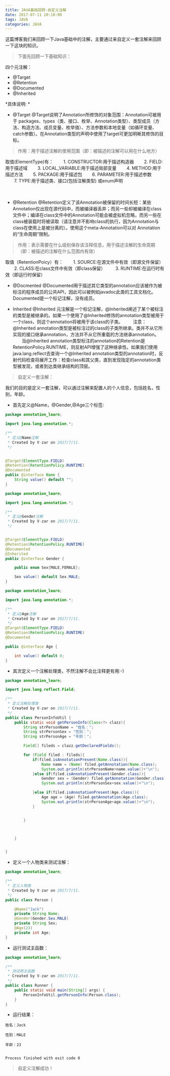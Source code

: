 ```yaml
---
title: JAVA基础回顾-自定义注解
date: 2017-07-11 20:18:00
tags: JAVA
categories: JAVA
---
```

这篇博客我们来回顾一下Java基础中的注解，主要通过来自定义一套注解来回顾一下这块的知识。
>下面先回顾一下基础知识：

四个元注解：
+ @Target
+ @Retention
+ @Documented
+ @Inherited
  

*具体说明: *   
+ @Target
@Target说明了Annotation所修饰的对象范围：Annotation可被用于 packages、types（类、接口、枚举、Annotation类型）、类型成员（方法、构造方法、成员变量、枚举值）、方法参数和本地变量（如循环变量、catch参数）。在Annotation类型的声明中使用了target可更加明晰其修饰的目标。

> 作用：用于描述注解的使用范围（即：被描述的注解可以用在什么地方）

  取值(ElementType)有：
　　1. CONSTRUCTOR:用于描述构造器
　　2. FIELD:用于描述域
　　3. LOCAL_VARIABLE:用于描述局部变量
　　4. METHOD:用于描述方法
　　5. PACKAGE:用于描述包
　　6. PARAMETER:用于描述参数
　　7. TYPE:用于描述类、接口(包括注解类型) 或enum声明
<!--more-->　　　　

+ @Retention
@Retention定义了该Annotation被保留的时间长短：某些Annotation仅出现在源代码中，而被编译器丢弃；而另一些却被编译在class文件中；编译在class文件中的Annotation可能会被虚拟机忽略，而另一些在class被装载时将被读取（请注意并不影响class的执行，因为Annotation与class在使用上是被分离的）。使用这个meta-Annotation可以对 Annotation的“生命周期”限制。

> 作用：表示需要在什么级别保存该注释信息，用于描述注解的生命周期（即：被描述的注解在什么范围内有效）

取值（RetentionPoicy）有：
　　1. SOURCE:在源文件中有效（即源文件保留）
　　2. CLASS:在class文件中有效（即class保留）
　　3. RUNTIME:在运行时有效（即运行时保留）

+ @Docmented
@Documented用于描述其它类型的annotation应该被作为被标注的程序成员的公共API，因此可以被例如javadoc此类的工具文档化。Documented是一个标记注解，没有成员。

+ Inherited
@Inherited 元注解是一个标记注解，@Inherited阐述了某个被标注的类型是被继承的。如果一个使用了@Inherited修饰的annotation类型被用于一个class，则这个annotation将被用于该class的子类。
　　注意：@Inherited annotation类型是被标注过的class的子类所继承。类并不从它所实现的接口继承annotation，方法并不从它所重载的方法继承annotation。
　　当@Inherited annotation类型标注的annotation的Retention是RetentionPolicy.RUNTIME，则反射API增强了这种继承性。如果我们使用java.lang.reflect去查询一个@Inherited annotation类型的annotation时，反射代码检查将展开工作：检查class和其父类，直到发现指定的annotation类型被发现，或者到达类继承结构的顶层。

>自定义一套注解：

我们的目的是定义一套注解，可以通过注解来配置人的个人信息，包括姓名，性别，年龄。
+ 首先定义@Name，@Gender,@Age三个标签:

```java
package annotation_learn;

import java.lang.annotation.*;

/**
 * 定义@Name注解
 * Created by V-zar on 2017/7/11.
 */


@Target(ElementType.FIELD)
@Retention(RetentionPolicy.RUNTIME)
@Documented
public @interface Name {
    String value() default "";
}

```

```java
package annotation_learn;

import java.lang.annotation.*;

/**
 * 定义@Gender注解
 * Created by V-zar on 2017/7/11.
 */


@Target(ElementType.FIELD)
@Retention(RetentionPolicy.RUNTIME)
@Documented
@Inherited
public @interface Gender {

    public enum Sex{MALE,FEMALE};

    Sex value() default Sex.MALE;
}

```

```java
package annotation_learn;

import java.lang.annotation.*;

/**
 * 定义@Age注解
 * Created by V-zar on 2017/7/11.
 */
@Target(ElementType.FIELD)
@Retention(RetentionPolicy.RUNTIME)
@Documented

public @interface Age {

    int value() default 0;
}

```

+ 其次定义一个注解处理类，不然注解不会比注释更有用:-)

```java
package annotation_learn;

import java.lang.reflect.Field;

/**
 * 定义注解处理类
 * Created by V-zar on 2017/7/11.
 */
public class PersonInfoUtil {
    public static void getPersonInfo(Class<?> clazz){
        String strPersonName = "姓名：";
        String strPersonSex = "性别：";
        String strPersonAge = "年龄：";

        Field[] fileds = clazz.getDeclaredFields();

        for (Field filed : fileds){
            if(filed.isAnnotationPresent(Name.class)){
                Name name = (Name) filed.getAnnotation(Name.class);
                System.out.println(strPersonName+name.value()+"\n");
            }else if(filed.isAnnotationPresent(Gender.class)){
                Gender sex = (Gender) filed.getAnnotation(Gender.class);
                System.out.println(strPersonSex+sex.value()+"\n");

            }else if(filed.isAnnotationPresent(Age.class)){
                Age age = (Age) filed.getAnnotation(Age.class);
                System.out.println(strPersonAge+age.value()+"\n");
            }


        }



    }


}

```

+ 定义一个人物类来测试注解：

```java
package annotation_learn;

/**
 * 定义人物类
 * Created by V-zar on 2017/7/11.
 */
public class Person {

    @Name("Jack")
    private String Name;
    @Gender(Gender.Sex.MALE)
    private String Sex;
    @Age(23)
    private int Age;
}

```

+ 运行测试主函数：

```java
package annotation_learn;

/**
 * 测试用主函数
 * Created by V-zar on 2017/7/11.
 */
public class Runner {
    public static void main(String[] args) {
        PersonInfoUtil.getPersonInfo(Person.class);
    }
}

```

+ 运行结果：

```
姓名：Jack

性别：MALE

年龄：23


Process finished with exit code 0
```

>自定义注解成功！